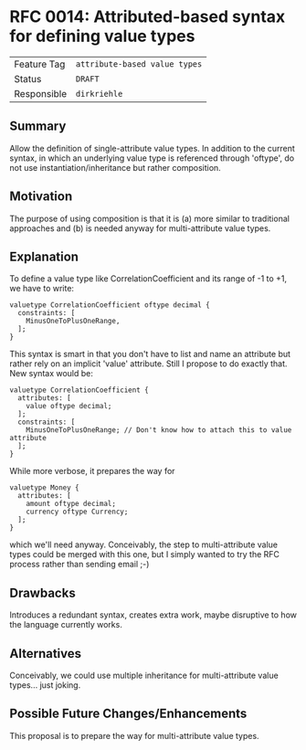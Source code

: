 <!--
SPDX-FileCopyrightText: 2023 Friedrich-Alexander-Universitat Erlangen-Nurnberg

SPDX-License-Identifier: AGPL-3.0-only
-->

# RFC 0014: Attributed-based syntax for defining value types

| | |
|---|---|
| Feature Tag | `attribute-based value types` | <!-- TODO: choose a unique and declarative feature name -->
| Status | `DRAFT` | <!-- Possible values: DRAFT, DISCUSSION, ACCEPTED, REJECTED -->
| Responsible | `dirkriehle` | <!-- TODO: assign yourself as main driver of this RFC -->
<!-- 
  Status Overview:
  - DRAFT: The RFC is not ready for a review and currently under change. Feel free to already ask for feedback on the structure and contents at this stage.
  - DISCUSSION: The RFC is open for discussion. Usually, we open a PR to trigger discussions.
  - ACCEPTED: The RFC was accepted. Create issues to prepare implementation of the RFC.
  - REJECTED: The RFC was rejected. If another revision emerges, switch to status DRAFT.
-->

## Summary

Allow the definition of single-attribute value types. In addition to the current syntax, in which an underlying value type is referenced through 'oftype', do not use instantiation/inheritance but rather composition. 

## Motivation

The purpose of using composition is that it is (a) more similar to traditional approaches and (b) is needed anyway for multi-attribute value types.


## Explanation

To define a value type like CorrelationCoefficient and its range of -1 to +1, we have to write:

```jayvee
valuetype CorrelationCoefficient oftype decimal {
  constraints: [
    MinusOneToPlusOneRange,
  ];
}
```

This syntax is smart in that you don't have to list and name an attribute but rather rely on an implicit 'value' attribute. Still I propose to do exactly that. New syntax would be:

```jayvee
valuetype CorrelationCoefficient {
  attributes: [
    value oftype decimal;
  ];
  constraints: [
    MinusOneToPlusOneRange; // Don't know how to attach this to value attribute
  ];
}
```

While more verbose, it prepares the way for 

```jayvee
valuetype Money {
  attributes: [
    amount oftype decimal;
    currency oftype Currency;
  ];
}
```
which we'll need anyway. Conceivably, the step to multi-attribute value types could be merged with this one, but I simply wanted to try the RFC process rather than sending email ;-)

<!-- 
  TODO: Explain the details of the RFC. 
  If the RFC contains more than a single cohesive aspect, structure this section accordingly.
  Make sure to provide realistic modelling examples on the example data set introduced above.
-->

## Drawbacks

Introduces a redundant syntax, creates extra work, maybe disruptive to how the language currently works. 

## Alternatives

Conceivably, we could use multiple inheritance for multi-attribute value types... just joking. 

## Possible Future Changes/Enhancements

This proposal is to prepare the way for multi-attribute value types.
